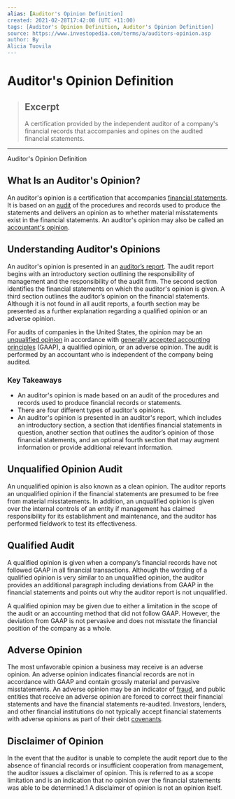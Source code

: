 ```yaml
---
alias: [Auditor's Opinion Definition]
created: 2021-02-28T17:42:08 (UTC +11:00)
tags: [Auditor's Opinion Definition, Auditor's Opinion Definition]
source: https://www.investopedia.com/terms/a/auditors-opinion.asp
author: By
Alicia Tuovila
---
```


# Auditor's Opinion Definition

> ## Excerpt
> A certification provided by the independent auditor of a company's financial records that accompanies and opines on the audited financial statements.

---

Auditor's Opinion Definition
## What Is an Auditor's Opinion?

An auditor's opinion is a certification that accompanies [financial statements](https://www.investopedia.com/articles/basics/06/financialreporting.asp). It is based on an [audit](https://www.investopedia.com/terms/a/audit.asp) of the procedures and records used to produce the statements and delivers an opinion as to whether material misstatements exist in the financial statements. An auditor's opinion may also be called an [accountant's opinion](https://www.investopedia.com/terms/a/accountantsopinion.asp).

## Understanding Auditor's Opinions

An auditor's opinion is presented in an [auditor’s report](https://www.investopedia.com/terms/a/auditorsreport.asp). The audit report begins with an introductory section outlining the responsibility of management and the responsibility of the audit firm. The second section identifies the financial statements on which the auditor's opinion is given. A third section outlines the auditor’s opinion on the financial statements. Although it is not found in all audit reports, a fourth section may be presented as a further explanation regarding a qualified opinion or an adverse opinion.

For audits of companies in the United States, the opinion may be an [unqualified opinion](https://www.investopedia.com/terms/u/unqualified-opinion.asp) in accordance with [generally accepted accounting principles](https://www.investopedia.com/terms/g/gaap.asp) (GAAP), a qualified opinion, or an adverse opinion. The audit is performed by an accountant who is independent of the company being audited.

### Key Takeaways

-   An auditor's opinion is made based on an audit of the procedures and records used to produce financial records or statements.
-   There are four different types of auditor's opinions.
-   An auditor's opinion is presented in an auditor's report, which includes an introductory section, a section that identifies financial statements in question, another section that outlines the auditor’s opinion of those financial statements, and an optional fourth section that may augment information or provide additional relevant information.

## Unqualified Opinion Audit

An unqualified opinion is also known as a clean opinion. The auditor reports an unqualified opinion if the financial statements are presumed to be free from material misstatements. In addition, an unqualified opinion is given over the internal controls of an entity if management has claimed responsibility for its establishment and maintenance, and the auditor has performed fieldwork to test its effectiveness.

## Qualified Audit

A qualified opinion is given when a company’s financial records have not followed GAAP in all financial transactions. Although the wording of a qualified opinion is very similar to an unqualified opinion, the auditor provides an additional paragraph including deviations from GAAP in the financial statements and points out why the auditor report is not unqualified.

A qualified opinion may be given due to either a limitation in the scope of the audit or an accounting method that did not follow GAAP. However, the deviation from GAAP is not pervasive and does not misstate the financial position of the company as a whole.

## Adverse Opinion

The most unfavorable opinion a business may receive is an adverse opinion. An adverse opinion indicates financial records are not in accordance with GAAP and contain grossly material and pervasive misstatements. An adverse opinion may be an indicator of [fraud](https://www.investopedia.com/terms/f/fraud.asp), and public entities that receive an adverse opinion are forced to correct their financial statements and have the financial statements re-audited. Investors, lenders, and other financial institutions do not typically accept financial statements with adverse opinions as part of their debt [covenants](https://www.investopedia.com/terms/c/covenant.asp).

## Disclaimer of Opinion

In the event that the auditor is unable to complete the audit report due to the absence of financial records or insufficient cooperation from management, the auditor issues a disclaimer of opinion. This is referred to as a scope limitation and is an indication that no opinion over the financial statements was able to be determined.1 A disclaimer of opinion is not an opinion itself.
